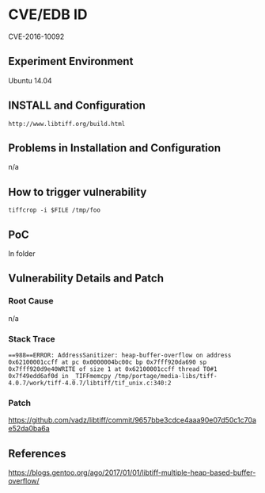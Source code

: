 # CVE/EDB ID

CVE-2016-10092

## Experiment Environment

Ubuntu 14.04

## INSTALL and Configuration

```
http://www.libtiff.org/build.html
```

## Problems in Installation and Configuration

n/a

## How to trigger vulnerability

```
tiffcrop -i $FILE /tmp/foo
```

## PoC

In folder

## Vulnerability Details and Patch

### Root Cause
n/a
### Stack Trace
```
==988==ERROR: AddressSanitizer: heap-buffer-overflow on address 0x62100001ccff at pc 0x0000004bc00c bp 0x7fff920da690 sp 0x7fff920d9e40WRITE of size 1 at 0x62100001ccff thread T0#1 0x7f49edd6af0d in _TIFFmemcpy /tmp/portage/media-libs/tiff-4.0.7/work/tiff-4.0.7/libtiff/tif_unix.c:340:2
```
### Patch
https://github.com/vadz/libtiff/commit/9657bbe3cdce4aaa90e07d50c1c70ae52da0ba6a

## References

https://blogs.gentoo.org/ago/2017/01/01/libtiff-multiple-heap-based-buffer-overflow/
